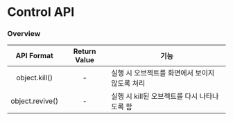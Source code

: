 # Control API

### Overview

|    API Format   | Return Value | 기능                          |
| :-------------: | :----------: | --------------------------- |
|  object.kill()  |       -      | 실행 시 오브젝트를 화면에서 보이지 않도록 처리  |
| object.revive() |       -      | 실행 시 kill된 오브젝트를 다시 나타나도록 함 |
